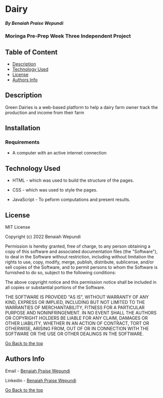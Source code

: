 # Dairy

##### By Benaiah Praise Wepundi 
### Moringa Pre-Prep Week Three Independent Project

## Table of Content

+ [Description](#description)
+ [Technology Used](#technology-used)
+ [License](#license)
+ [Authors Info](#author-Info)

## Description
<p>Green Dairies is a web-based platform to help a dairy farm owner track the production and income from their farm</p>

## Installation

### Requirements

* A computer with an active internet connection

## Technology Used
* HTML - which was used to build the structure of the pages.

* CSS - which was used to style the pages.

* JavaScript - To peform computations and present results.

## License

MIT License

Copyright (c) 2022 Benaiah Wepundi

Permission is hereby granted, free of charge, to any person obtaining a copy
of this software and associated documentation files (the "Software"), to deal
in the Software without restriction, including without limitation the rights
to use, copy, modify, merge, publish, distribute, sublicense, and/or sell
copies of the Software, and to permit persons to whom the Software is
furnished to do so, subject to the following conditions:

The above copyright notice and this permission notice shall be included in all
copies or substantial portions of the Software.

THE SOFTWARE IS PROVIDED "AS IS", WITHOUT WARRANTY OF ANY KIND, EXPRESS OR
IMPLIED, INCLUDING BUT NOT LIMITED TO THE WARRANTIES OF MERCHANTABILITY,
FITNESS FOR A PARTICULAR PURPOSE AND NONINFRINGEMENT. IN NO EVENT SHALL THE
AUTHORS OR COPYRIGHT HOLDERS BE LIABLE FOR ANY CLAIM, DAMAGES OR OTHER
LIABILITY, WHETHER IN AN ACTION OF CONTRACT, TORT OR OTHERWISE, ARISING FROM,
OUT OF OR IN CONNECTION WITH THE SOFTWARE OR THE USE OR OTHER DEALINGS IN THE
SOFTWARE.

[Go Back to the top](#Dairy)

## Authors Info

Email - [Benaiah Praise Wepundi](mailto:benaiah.praise@student.moringaschool.com)

Linkedin - [Benaiah Praise Wepundi](https://www.linkedin.com/in/benaiah-ke/)

[Go Back to the top](#Dairy)